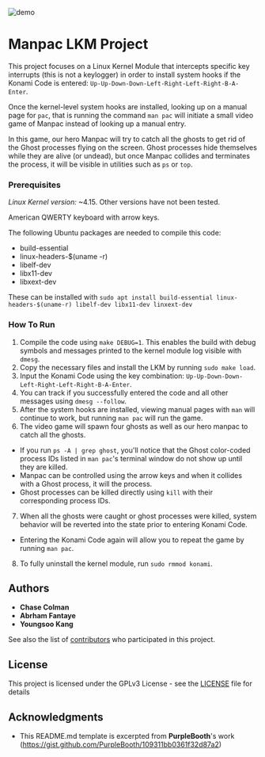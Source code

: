 ![demo](https://user-images.githubusercontent.com/5411/49317121-37648480-f4c1-11e8-9868-0bb42b4f0f6e.gif)

# Manpac LKM Project

This project focuses on a Linux Kernel Module that intercepts specific key interrupts (this is not a keylogger) in order to install system hooks if the Konami Code is entered: `Up-Up-Down-Down-Left-Right-Left-Right-B-A-Enter`.

Once the kernel-level system hooks are installed, looking up on a manual page for `pac`, that is running the command `man pac` will initiate a small video game of Manpac instead of looking up a manual entry.

In this game, our hero Manpac will try to catch all the ghosts to get rid of the Ghost processes flying on the screen. Ghost processes hide themselves while they are alive (or undead), but once Manpac collides and terminates the process, it will be visible in utilities such as `ps` or `top`.

### Prerequisites

*Linux Kernel version:* ~4.15. Other versions have not been tested.

American QWERTY keyboard with arrow keys.

The following Ubuntu packages are needed to compile this code:
* build-essential
* linux-headers-$(uname -r)
* libelf-dev
* libx11-dev
* libxext-dev

These can be installed with `sudo apt install build-essential linux-headers-$(uname-r) libelf-dev libx11-dev linxext-dev`

### How To Run

1. Compile the code using `make DEBUG=1`. This enables the build with debug symbols and messages printed to the kernel module log visible with `dmesg`.
2. Copy the necessary files and install the LKM by running `sudo make load`.
3. Input the Konami Code using the key combination: `Up-Up-Down-Down-Left-Right-Left-Right-B-A-Enter`.
4. You can track if you successfully entered the code and all other messages using `dmesg --follow`.
5. After the system hooks are installed, viewing manual pages with `man` will continue to work, but running `man pac` will run the game.
6. The video game will spawn four ghosts as well as our hero manpac to catch all the ghosts.
  * If you run `ps -A | grep ghost`, you'll notice that the Ghost color-coded process IDs listed in `man pac`'s terminal window do not show up until they are killed.
  * Manpac can be controlled using the arrow keys and when it collides with a Ghost process, it will the process.
  * Ghost processes can be killed directly using `kill` with their corresponding process IDs.
7. When all the ghosts were caught or ghost processes were killed, system behavior will be reverted into the state prior to entering Konami Code.
  * Entering the Konami Code again will allow you to repeat the game by running `man pac`.
8. To fully uninstall the kernel module, run `sudo rmmod konami`.

## Authors

* **Chase Colman**
* **Abrham Fantaye**
* **Youngsoo Kang**

See also the list of [contributors](https://github.com/fantaye-1/man_pac/contributors) who participated in this project.

## License

This project is licensed under the GPLv3 License - see the [LICENSE](LICENSE) file for details

## Acknowledgments

* This README.md template is excerpted from **PurpleBooth**'s work (https://gist.github.com/PurpleBooth/109311bb0361f32d87a2)
